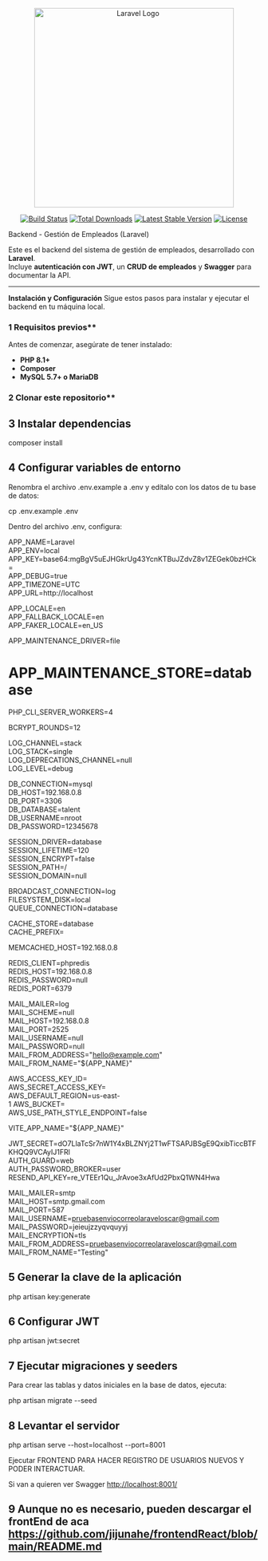 <p align="center"><a href="https://laravel.com" target="_blank"><img src="https://raw.githubusercontent.com/laravel/art/master/logo-lockup/5%20SVG/2%20CMYK/1%20Full%20Color/laravel-logolockup-cmyk-red.svg" width="400" alt="Laravel Logo"></a></p>

<p align="center">
<a href="https://github.com/laravel/framework/actions"><img src="https://github.com/laravel/framework/workflows/tests/badge.svg" alt="Build Status"></a>
<a href="https://packagist.org/packages/laravel/framework"><img src="https://img.shields.io/packagist/dt/laravel/framework" alt="Total Downloads"></a>
<a href="https://packagist.org/packages/laravel/framework"><img src="https://img.shields.io/packagist/v/laravel/framework" alt="Latest Stable Version"></a>
<a href="https://packagist.org/packages/laravel/framework"><img src="https://img.shields.io/packagist/l/laravel/framework" alt="License"></a>
</p>

Backend - Gestión de Empleados (Laravel)

Este es el backend del sistema de gestión de empleados, desarrollado con **Laravel**.  
Incluye **autenticación con JWT**, un **CRUD de empleados** y **Swagger** para documentar la API.

---

**Instalación y Configuración**
Sigue estos pasos para instalar y ejecutar el backend en tu máquina local.

### 1 Requisitos previos**
Antes de comenzar, asegúrate de tener instalado:
- **PHP 8.1+**  
- **Composer** 
- **MySQL 5.7+ o MariaDB**   
### 2 Clonar este repositorio**

## 3 Instalar dependencias

composer install

## 4 Configurar variables de entorno
Renombra el archivo .env.example a .env y edítalo con los datos de tu base de datos:

cp .env.example .env

Dentro del archivo .env, configura:

APP_NAME=Laravel</br>
APP_ENV=local</br>
APP_KEY=base64:mgBgV5uEJHGkrUg43YcnKTBuJZdvZ8v1ZEGek0bzHCk=</br>
APP_DEBUG=true</br>
APP_TIMEZONE=UTC</br>
APP_URL=http://localhost</br>

APP_LOCALE=en</br>
APP_FALLBACK_LOCALE=en</br>
APP_FAKER_LOCALE=en_US</br>

APP_MAINTENANCE_DRIVER=file</br>
# APP_MAINTENANCE_STORE=database</br>

PHP_CLI_SERVER_WORKERS=4</br>

BCRYPT_ROUNDS=12</br>

LOG_CHANNEL=stack</br>
LOG_STACK=single</br>
LOG_DEPRECATIONS_CHANNEL=null</br>
LOG_LEVEL=debug</br>

DB_CONNECTION=mysql</br>
 DB_HOST=192.168.0.8</br>
 DB_PORT=3306</br>
 DB_DATABASE=talent</br>
 DB_USERNAME=nroot</br>
 DB_PASSWORD=12345678</br>

SESSION_DRIVER=database</br>
SESSION_LIFETIME=120</br>
SESSION_ENCRYPT=false</br>
SESSION_PATH=/</br>
SESSION_DOMAIN=null</br>

BROADCAST_CONNECTION=log</br>
FILESYSTEM_DISK=local</br>
QUEUE_CONNECTION=database</br>

CACHE_STORE=database</br>
CACHE_PREFIX=</br>

MEMCACHED_HOST=192.168.0.8</br>

REDIS_CLIENT=phpredis</br>
REDIS_HOST=192.168.0.8</br>
REDIS_PASSWORD=null</br>
REDIS_PORT=6379</br>

MAIL_MAILER=log</br>
MAIL_SCHEME=null</br>
MAIL_HOST=192.168.0.8</br>
MAIL_PORT=2525</br>
MAIL_USERNAME=null</br>
MAIL_PASSWORD=null</br>
MAIL_FROM_ADDRESS="hello@example.com"</br>
MAIL_FROM_NAME="${APP_NAME}"</br>

AWS_ACCESS_KEY_ID=</br>
AWS_SECRET_ACCESS_KEY=</br>
AWS_DEFAULT_REGION=us-east-</br>1
AWS_BUCKET=</br>
AWS_USE_PATH_STYLE_ENDPOINT=false</br>

VITE_APP_NAME="${APP_NAME}"</br>

JWT_SECRET=dO7LlaTcSr7nW1Y4xBLZNYj2T1wFTSAPJBSgE9QxibTiccBTFKHQQ9VCAyIJ1FRl</br>
AUTH_GUARD=web</br>
AUTH_PASSWORD_BROKER=user </br>
RESEND_API_KEY=re_VTEEr1Qu_JrAvoe3xAfUd2PbxQ1WN4Hwa</br>



MAIL_MAILER=smtp</br>
MAIL_HOST=smtp.gmail.com</br>
MAIL_PORT=587</br>
MAIL_USERNAME=pruebasenviocorreolaraveloscar@gmail.com</br>
MAIL_PASSWORD=jeieujzzyqvquyyj</br>
MAIL_ENCRYPTION=tls</br>
MAIL_FROM_ADDRESS=pruebasenviocorreolaraveloscar@gmail.com</br>
MAIL_FROM_NAME="Testing"</br>


## 5 Generar la clave de la aplicación

php artisan key:generate

## 6 Configurar JWT

php artisan jwt:secret

## 7 Ejecutar migraciones y seeders
Para crear las tablas y datos iniciales en la base de datos, ejecuta:

php artisan migrate --seed

## 8 Levantar el servidor

php artisan serve --host=localhost --port=8001

Ejecutar FRONTEND PARA HACER REGISTRO DE USUARIOS NUEVOS Y PODER INTERACTUAR.

Si van a quieren ver Swagger   [http://localhost:8001/](http://localhost:8001/api/documentation/)

## 9 Aunque no es necesario, pueden descargar el frontEnd de aca https://github.com/jijunahe/frontendReact/blob/main/README.md




